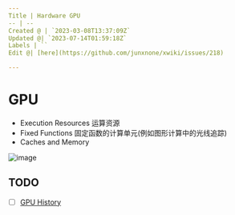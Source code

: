 ```yaml
---
Title | Hardware GPU
-- | --
Created @ | `2023-03-08T13:37:09Z`
Updated @| `2023-07-14T01:59:18Z`
Labels | ``
Edit @| [here](https://github.com/junxnone/xwiki/issues/218)

---
```

# GPU
- Execution Resources 运算资源
- Fixed Functions 固定函数的计算单元(例如图形计算中的光线追踪)
- Caches and Memory

![image](https://user-images.githubusercontent.com/2216970/223720609-4bce8606-0ea7-4a2c-95ef-ebda4809abe7.png)

## TODO
- [ ] [GPU History](https://github.com/junxnone/tl/issues/5)

